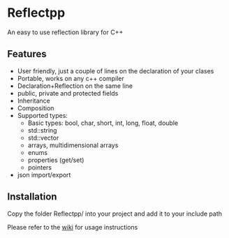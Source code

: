 # Reflectpp

An easy to use reflection library for C++

## Features
- User friendly, just a couple of lines on the declaration of your clases
- Portable, works on any c++ compiler
- Declaration+Reflection on the same line
- public, private and protected fields
- Inheritance
- Composition
- Supported types:
	- Basic types:  bool, char, short, int, long, float, double
	- std::string
	- std::vector
	- arrays, multidimensional arrays
	- enums
	- properties (get/set)
	- pointers
- json import/export

## Installation
Copy the folder Reflectpp/ into your project and add it to your include path

Please refer to the [wiki](https://github.com/Zal0/Reflectpp/wiki "wiki") for usage instructions

